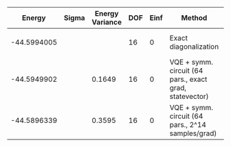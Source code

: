 | Energy      | Sigma | Energy Variance | DOF | Einf | Method                                                  | Reference |
|-------------|-------|-----------------|-----|------|---------------------------------------------------------|-----------|
| -44.5994005 |       |                 | 16  | 0    | Exact diagonalization                                   | TODO: own code (ED) |
| -44.5949902 |       | 0.1649          | 16  | 0    | VQE + symm. circuit (64 pars., exact grad, statevector) | TODO: ask Nikita |
| -44.5896339 |       | 0.3595          | 16  | 0    | VQE + symm. circuit (64 pars., 2^14 samples/grad)       | TODO: ask Nikita |
